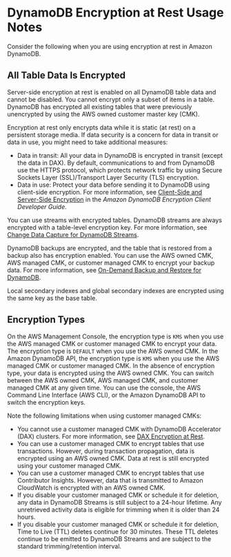 # DynamoDB Encryption at Rest Usage Notes<a name="encryption.usagenotes"></a>

Consider the following when you are using encryption at rest in Amazon DynamoDB\.

## All Table Data Is Encrypted<a name="encryption.usagenotes.tabledata"></a>

Server\-side encryption at rest is enabled on all DynamoDB table data and cannot be disabled\. You cannot encrypt only a subset of items in a table\. DynamoDB has encrypted all existing tables that were previously unencrypted by using the AWS owned customer master key \(CMK\)\.

Encryption at rest only encrypts data while it is static \(at rest\) on a persistent storage media\. If data security is a concern for data in transit or data in use, you might need to take additional measures:
+ Data in transit: All your data in DynamoDB is encrypted in transit \(except the data in DAX\)\. By default, communications to and from DynamoDB use the HTTPS protocol, which protects network traffic by using Secure Sockets Layer \(SSL\)/Transport Layer Security \(TLS\) encryption\.
+ Data in use: Protect your data before sending it to DynamoDB using client\-side encryption\. For more information, see [Client\-Side and Server\-Side Encryption](https://docs.aws.amazon.com/dynamodb-encryption-client/latest/devguide/client-server-side.html) in the *Amazon DynamoDB Encryption Client Developer Guide*\.

You can use streams with encrypted tables\. DynamoDB streams are always encrypted with a table\-level encryption key\. For more information, see [Change Data Capture for DynamoDB Streams](Streams.md)\.

DynamoDB backups are encrypted, and the table that is restored from a backup also has encryption enabled\. You can use the AWS owned CMK, AWS managed CMK, or customer managed CMK to encrypt your backup data\. For more information, see [On\-Demand Backup and Restore for DynamoDB](BackupRestore.md)\.

Local secondary indexes and global secondary indexes are encrypted using the same key as the base table\.

## Encryption Types<a name="encryption.usagenotes.encryptiontypes"></a>

On the AWS Management Console, the encryption type is `KMS` when you use the AWS managed CMK or customer managed CMK to encrypt your data\. The encryption type is `DEFAULT` when you use the AWS owned CMK\. In the Amazon DynamoDB API, the encryption type is `KMS` when you use the AWS managed CMK or customer managed CMK\. In the absence of encryption type, your data is encrypted using the AWS owned CMK\. You can switch between the AWS owned CMK, AWS managed CMK, and customer managed CMK at any given time\. You can use the console, the AWS Command Line Interface \(AWS CLI\), or the Amazon DynamoDB API to switch the encryption keys\.

Note the following limitations when using customer managed CMKs:
+ You cannot use a customer managed CMK with DynamoDB Accelerator \(DAX\) clusters\. For more information, see [DAX Encryption at Rest](DAXEncryptionAtRest.md)\.
+ You can use a customer managed CMK to encrypt tables that use transactions\. However, during transaction propagation, data is encrypted using an AWS owned CMK\. Data at rest is still encrypted using your customer managed CMK\.
+ You can use a customer managed CMK to encrypt tables that use Contributor Insights\. However, data that is transmitted to Amazon CloudWatch is encrypted with an AWS owned CMK\.
+ If you disable your customer managed CMK or schedule it for deletion, any data in DynamoDB Streams is still subject to a 24\-hour lifetime\. Any unretrieved activity data is eligible for trimming when it is older than 24 hours\.
+ If you disable your customer managed CMK or schedule it for deletion, Time to Live \(TTL\) deletes continue for 30 minutes\. These TTL deletes continue to be emitted to DynamoDB Streams and are subject to the standard trimming/retention interval\.